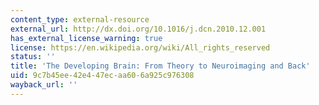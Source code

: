 ```yaml
---
content_type: external-resource
external_url: http://dx.doi.org/10.1016/j.dcn.2010.12.001
has_external_license_warning: true
license: https://en.wikipedia.org/wiki/All_rights_reserved
status: ''
title: 'The Developing Brain: From Theory to Neuroimaging and Back'
uid: 9c7b45ee-42e4-47ec-aa60-6a925c976308
wayback_url: ''
---
```

